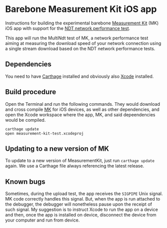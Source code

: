 # Barebone Measurement Kit iOS app

Instructions for building the experimental barebone [Measurement
Kit](https://github.com/measurement-kit) (MK) iOS app with support
for the [NDT network performance test](
https://github.com/ndt-project/ndt/).

This app will run the MultiNdt test of MK, a network performance test
aiming at measuring the download speed of your network connection using
a single stream download based on the NDT network performance tests.

## Dependencies

You need to have [Carthage](https://github.com/Carthage/Carthage) installed and
obviously also [Xcode](https://developer.apple.com/xcode/) installed.

## Build procedure

Open the Terminal and run the following commands. They would download and
cross compile [MK](https://github.com/measurement-kit/measurement-kit) for
iOS devices, as well as other dependencies, and open the Xcode workspace
where the app, MK, and said depeendencies would be compiled.

```
carthage update
open measurement-kit-test.xcodeproj
```

## Updating to a new version of MK

To update to a new version of MeasurementKit, just run `carthage update`
again. We use a Carthage file always referencing the latest release.

## Known bugs

Sometimes, during the upload test, the app receives the `SIGPIPE` Unix
signal. MK code correctly handles this signal. But, when the app is run
attached to the debugger, the debugger will nonetheless pause upon the
receipt of such signal. My suggestion is to instruct Xcode to run the
app on a device and then, once the app is installed on device, disconnect
the device from your computer and run from device.
